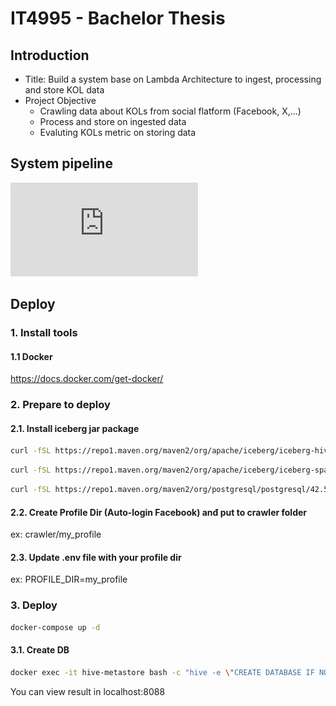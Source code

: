 # IT4995 - Bachelor Thesis

## Introduction

- Title: Build a system base on Lambda Architecture to ingest, processing and store KOL data
- Project Objective
  - Crawling data about KOLs from social flatform (Facebook, X,...)
  - Process and store on ingested data
  - Evaluting KOLs metric on storing data

## System pipeline

![Luồng xử lí dữ liệu](https://github.com/iammhiru/Evaluating-KOLs-Quality/blob/master/picture/LambdaArchitecture.drawio.pdf)

## Deploy

### 1. Install tools

#### 1.1  Docker  

<https://docs.docker.com/get-docker/>

### 2. Prepare to deploy

#### 2.1. Install iceberg jar package

```sh
curl -fSL https://repo1.maven.org/maven2/org/apache/iceberg/iceberg-hive-runtime/1.7.2/iceberg-hive-runtime-1.7.2.jar -O
```

```sh
curl -fSL https://repo1.maven.org/maven2/org/apache/iceberg/iceberg-spark-runtime-3.3_2.12/1.7.2/iceberg-spark-runtime-3.3_2.12-1.7.2.jar -O
```

```sh
curl -fSL https://repo1.maven.org/maven2/org/postgresql/postgresql/42.5.1/postgresql-42.5.1.jar -O
```

#### 2.2. Create Profile Dir (Auto-login Facebook) anđ put to crawler folder

ex: crawler/my_profile

#### 2.3. Update .env file with your profile dir

ex: PROFILE_DIR=my_profile

### 3. Deploy

```sh
docker-compose up -d
```

#### 3.1. Create DB

```sh
docker exec -it hive-metastore bash -c "hive -e \"CREATE DATABASE IF NOT EXISTS db1 LOCATION 'hdfs://namenode:9000/user/hive/warehouse/db1.db';\""
```

You can view result in localhost:8088